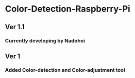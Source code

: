 # Color-Detection-Raspberry-Pi


## Ver 1.1
### Currently developing by Nadohoi

## Ver 1
### Added Color-detection and Color-adjustment tool
